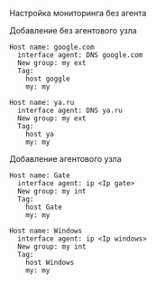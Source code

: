 Настройка мониторинга без агента

Добавление без агентового узла 

```
Host name: google.com
  interface agent: DNS google.com
  New group: my ext
  Tag:
    host goggle
    my: my
```

```
Host name: ya.ru
  interface agent: DNS ya.ru
  New group: my ext
  Tag:
    host ya
    my: my
```

Добавление агентового узла
```
Host name: Gate
  interface agent: ip <Ip gate>
  New group: my int
  Tag:
    host Gate
    my: my
```
```
Host name: Windows
  interface agent: ip <Ip windows>
  New group: my int
  Tag:
    host Windows
    my: my
```
